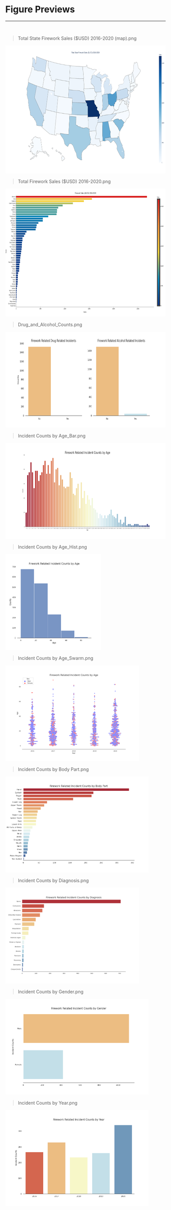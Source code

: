 

# Figure Previews
---

<br>

>Total State Firework Sales ($USD) 2016-2020 (map).png
<img src="/reports/figures/Total State Firework Sales ($USD) 2016-2020 (map).png" height="400">

<br>


>Total Firework Sales ($USD) 2016-2020.png
<img src="/reports/figures/Total Firework Sales ($USD) 2016-2020.png" height="400">

<br>

>Drug_and_Alcohol_Counts.png
<img src="/reports/figures/Drug_and_Alcohol_Counts.png" height="300">

<br>

>Incident Counts by Age_Bar.png
<img src="/reports/figures/Incident Counts by Age_Bar.png" height="300">

<br>

>Incident Counts by Age_Hist.png
<img src="/reports/figures/Incident Counts by Age_Hist.png" height="300">

<br>

>Incident Counts by Age_Swarm.png
<img src="/reports/figures/Incident Counts by Age_Swarm.png" height="300">

<br>

>Incident Counts by Body Part.png
<img src="/reports/figures/Incident Counts by Body Part.png" height="300">

<br>

>Incident Counts by Diagnosis.png
<img src="/reports/figures/Incident Counts by Diagnosis.png" height="300">

<br>

>Incident Counts by Gender.png
<img src="/reports/figures/Incident Counts by Gender.png" height="300">

<br>

>Incident Counts by Year.png
<img src="/reports/figures/Incident Counts by Year.png" height="300">



